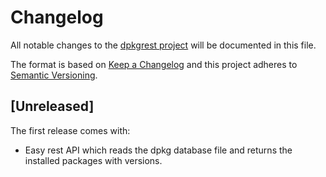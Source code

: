 # Changelog

All notable changes to the [dpkgrest project](https://github.com/jraats/dpkgrest) will be documented in this file.

The format is based on [Keep a Changelog](http://keepachangelog.com/en/1.0.0/)
and this project adheres to [Semantic Versioning](http://semver.org/spec/v2.0.0.html).

## [Unreleased]
The first release comes with:

* Easy rest API which reads the dpkg database file and returns the installed packages with versions.
